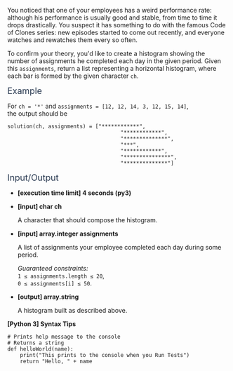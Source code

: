 <p>You noticed that one of your employees has a weird performance rate: although his performance is usually good and stable, from time to time it drops drastically. You suspect it has something to do with the famous Code of Clones series: new episodes started to come out recently, and everyone watches and rewatches them every so often.</p>
<p>To confirm your theory, you'd like to create a histogram showing the number of assignments he completed each day in the given period. Given this <code>assignments</code>, return a list representing a horizontal histogram, where each bar is formed by the given character <code>ch</code>.</p>
<p><span class="markdown--header" style="color:#2b3b52;font-size:1.4em">Example</span></p>
<p>For <code>ch = '*'</code> and <code>assignments = [12, 12, 14, 3, 12, 15, 14]</code>,<br />
the output should be</p>
<pre><code>solution(ch, assignments) = ["************",
                                    "************",
                                    "**************",
                                    "***",
                                    "************",
                                    "***************",
                                    "**************"]
</code></pre>
<p><span class="markdown--header" style="color:#2b3b52;font-size:1.4em">Input/Output</span></p>
<ul>
<li>
<p><strong>[execution time limit] 4 seconds (py3)</strong></p>
</li>
<li>
<p><strong>[input] char ch</strong></p>
<p>A character that should compose the histogram.</p>
</li>
<li>
<p><strong>[input] array.integer assignments</strong></p>
<p>A list of assignments your employee completed each day during some period.</p>
<p><em>Guaranteed constraints:</em><br />
<code>1 ≤ assignments.length ≤ 20</code>,<br />
<code>0 ≤ assignments[i] ≤ 50</code>.</p>
</li>
<li>
<p><strong>[output] array.string</strong></p>
<p>A histogram built as described above.</p>
</li>
</ul>
<p><strong>[Python 3] Syntax Tips</strong></p>
<pre><code class="language-python"><span class="hljs-comment"># Prints help message to the console</span>
<span class="hljs-comment"># Returns a string</span>
<span class="hljs-keyword">def</span> <span class="hljs-title function_">helloWorld</span>(<span class="hljs-params">name</span>):
    <span class="hljs-built_in">print</span>(<span class="hljs-string">"This prints to the console when you Run Tests"</span>)
    <span class="hljs-keyword">return</span> <span class="hljs-string">"Hello, "</span> + name

</code></pre>
